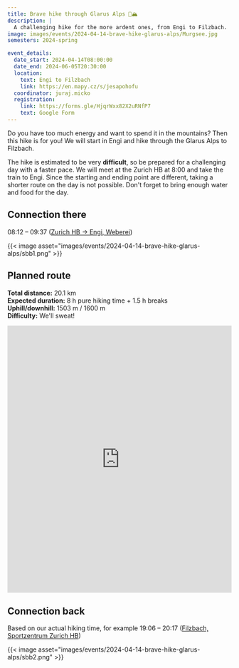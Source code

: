 ```yaml
---
title: Brave hike through Glarus Alps 🥾🏔️
description: |
  A challenging hike for the more ardent ones, from Engi to Filzbach.
image: images/events/2024-04-14-brave-hike-glarus-alps/Murgsee.jpg
semesters: 2024-spring

event_details:
  date_start: 2024-04-14T08:00:00
  date_end: 2024-06-05T20:30:00
  location:
    text: Engi to Filzbach
    link: https://en.mapy.cz/s/jesapohofu
  coordinator: juraj.micko
  registration:
    link: https://forms.gle/HjqrWxx82X2uRNfP7
    text: Google Form
---
```


Do you have too much energy and want to spend it in the mountains?
Then this hike is for you!
We will start in Engi and hike through the Glarus Alps to Filzbach.

The hike is estimated to be very **difficult**, so be prepared for a challenging day with a faster pace. We will meet at the Zurich HB at 8:00 and take the train to Engi.
Since the starting and ending point are different, taking a shorter route on the day is not possible.
Don't forget to bring enough water and food for the day.

<!--more-->

## Connection there

08:12 – 09:37 ([Zurich HB → Engi, Weberei](https://www.sbb.ch/de?date=%222024-04-14%22&moment=%22DEPARTURE%22&selected_trip=1&stops=%5B%7B%22value%22%3A%228503000%22%2C%22type%22%3A%22ID%22%2C%22label%22%3A%22Z%C3%BCrich%20HB%22%7D%2C%7B%22value%22%3A%228503271%22%2C%22type%22%3A%22ID%22%2C%22label%22%3A%22Engi%2C%20Weberei%22%7D%5D&time=%2207%3A30%22))

{{< image asset="images/events/2024-04-14-brave-hike-glarus-alps/sbb1.png" >}}

## Planned route

**Total distance:** 20.1 km  
**Expected duration:** 8 h pure hiking time + 1.5 h breaks  
**Uphill/downhill:** 1503 m / 1600 m  
**Difficulty:** We'll sweat!

<iframe style="border:none; width: 100%;" src="https://en.frame.mapy.cz/s/jukutarofe" height="600" frameborder="0"></iframe>

## Connection back

Based on our actual hiking time, for example 19:06 – 20:17 ([Filzbach, Sportzentrum  Zurich HB](https://www.sbb.ch/de?date=%222024-04-14%22&moment=%22DEPARTURE%22&selected_trip=3&stops=%5B%7B%22value%22%3A%228509771%22%2C%22type%22%3A%22ID%22%2C%22label%22%3A%22Filzbach%2C%20Sportzentrum%22%7D%2C%7B%22value%22%3A%228503000%22%2C%22type%22%3A%22ID%22%2C%22label%22%3A%22Z%C3%BCrich%20HB%22%7D%5D&time=%2217%3A30%22))

{{< image asset="images/events/2024-04-14-brave-hike-glarus-alps/sbb2.png" >}}
